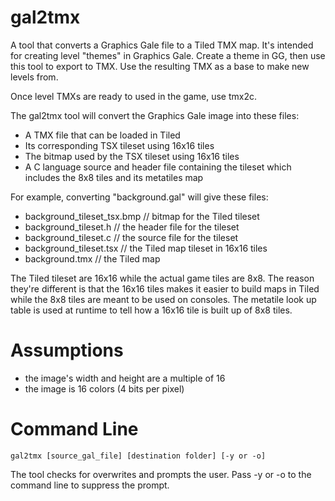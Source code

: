 # gal2tmx
A tool that converts a Graphics Gale file to a Tiled TMX map. It's intended for creating level "themes" in Graphics Gale. Create a theme in GG, then use this tool to export to TMX. Use the resulting TMX as a base to make new levels from. 

Once level TMXs are ready to used in the game, use tmx2c.

The gal2tmx tool will convert the Graphics Gale image into these files:

* A TMX file that can be loaded in Tiled
* Its corresponding TSX tileset using 16x16 tiles
* The bitmap used by the TSX tileset using 16x16 tiles
* A C language source and header file containing the tileset which includes the 8x8 tiles and its metatiles map

For example, converting "background.gal" will give these files:

* background_tileset_tsx.bmp // bitmap for the Tiled tileset 
* background_tileset.h // the header file for the tileset
* background_tileset.c // the source file for the tileset
* background_tileset.tsx // the Tiled map tileset in 16x16 tiles
* background.tmx // the Tiled map

The Tiled tileset are 16x16 while the actual game tiles are 8x8. The reason they're different is that the 16x16 tiles makes it easier to build maps in Tiled while the 8x8 tiles are meant to be used on consoles. The metatile look up table is used at runtime to tell how a 16x16 tile is built up of 8x8 tiles.

# Assumptions
* the image's width and height are a multiple of 16
* the image is 16 colors (4 bits per pixel)

# Command Line

    gal2tmx [source_gal_file] [destination folder] [-y or -o]

  The tool checks for overwrites and prompts the user. Pass -y or -o to the command line to suppress the prompt. 

